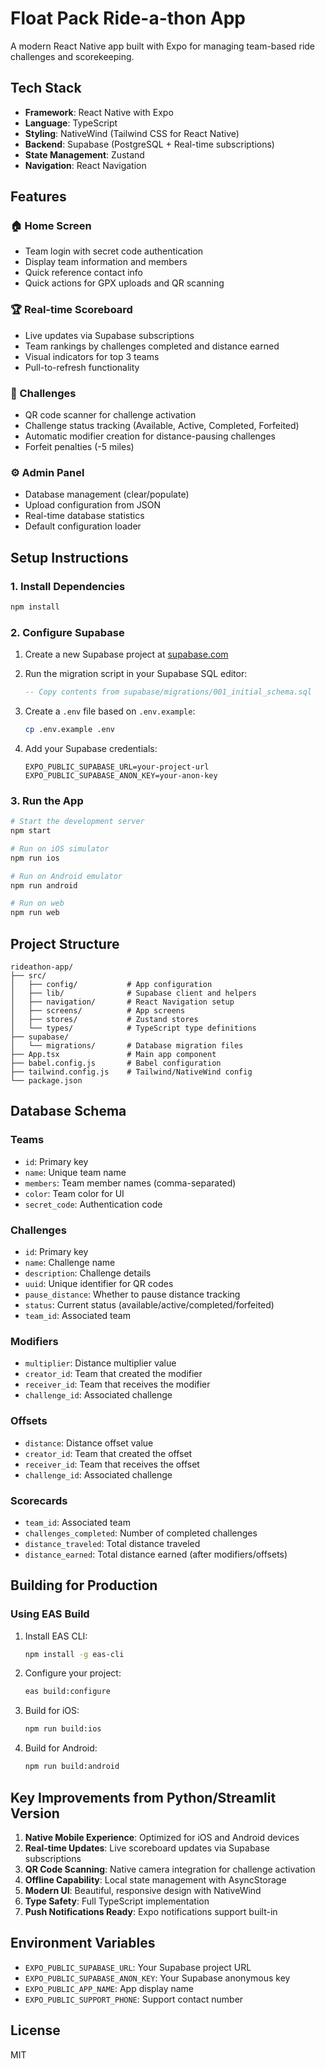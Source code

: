 # Float Pack Ride-a-thon App

A modern React Native app built with Expo for managing team-based ride challenges and scorekeeping.

## Tech Stack

- **Framework**: React Native with Expo
- **Language**: TypeScript
- **Styling**: NativeWind (Tailwind CSS for React Native)
- **Backend**: Supabase (PostgreSQL + Real-time subscriptions)
- **State Management**: Zustand
- **Navigation**: React Navigation

## Features

### 🏠 Home Screen
- Team login with secret code authentication
- Display team information and members
- Quick reference contact info
- Quick actions for GPX uploads and QR scanning

### 🏆 Real-time Scoreboard
- Live updates via Supabase subscriptions
- Team rankings by challenges completed and distance earned
- Visual indicators for top 3 teams
- Pull-to-refresh functionality

### 🎯 Challenges
- QR code scanner for challenge activation
- Challenge status tracking (Available, Active, Completed, Forfeited)
- Automatic modifier creation for distance-pausing challenges
- Forfeit penalties (-5 miles)

### ⚙️ Admin Panel
- Database management (clear/populate)
- Upload configuration from JSON
- Real-time database statistics
- Default configuration loader

## Setup Instructions

### 1. Install Dependencies

```bash
npm install
```

### 2. Configure Supabase

1. Create a new Supabase project at [supabase.com](https://supabase.com)
2. Run the migration script in your Supabase SQL editor:
   ```sql
   -- Copy contents from supabase/migrations/001_initial_schema.sql
   ```

3. Create a `.env` file based on `.env.example`:
   ```bash
   cp .env.example .env
   ```

4. Add your Supabase credentials:
   ```
   EXPO_PUBLIC_SUPABASE_URL=your-project-url
   EXPO_PUBLIC_SUPABASE_ANON_KEY=your-anon-key
   ```

### 3. Run the App

```bash
# Start the development server
npm start

# Run on iOS simulator
npm run ios

# Run on Android emulator
npm run android

# Run on web
npm run web
```

## Project Structure

```
rideathon-app/
├── src/
│   ├── config/           # App configuration
│   ├── lib/              # Supabase client and helpers
│   ├── navigation/       # React Navigation setup
│   ├── screens/          # App screens
│   ├── stores/           # Zustand stores
│   └── types/            # TypeScript type definitions
├── supabase/
│   └── migrations/       # Database migration files
├── App.tsx               # Main app component
├── babel.config.js       # Babel configuration
├── tailwind.config.js    # Tailwind/NativeWind config
└── package.json
```

## Database Schema

### Teams
- `id`: Primary key
- `name`: Unique team name
- `members`: Team member names (comma-separated)
- `color`: Team color for UI
- `secret_code`: Authentication code

### Challenges
- `id`: Primary key
- `name`: Challenge name
- `description`: Challenge details
- `uuid`: Unique identifier for QR codes
- `pause_distance`: Whether to pause distance tracking
- `status`: Current status (available/active/completed/forfeited)
- `team_id`: Associated team

### Modifiers
- `multiplier`: Distance multiplier value
- `creator_id`: Team that created the modifier
- `receiver_id`: Team that receives the modifier
- `challenge_id`: Associated challenge

### Offsets
- `distance`: Distance offset value
- `creator_id`: Team that created the offset
- `receiver_id`: Team that receives the offset
- `challenge_id`: Associated challenge

### Scorecards
- `team_id`: Associated team
- `challenges_completed`: Number of completed challenges
- `distance_traveled`: Total distance traveled
- `distance_earned`: Total distance earned (after modifiers/offsets)

## Building for Production

### Using EAS Build

1. Install EAS CLI:
   ```bash
   npm install -g eas-cli
   ```

2. Configure your project:
   ```bash
   eas build:configure
   ```

3. Build for iOS:
   ```bash
   npm run build:ios
   ```

4. Build for Android:
   ```bash
   npm run build:android
   ```

## Key Improvements from Python/Streamlit Version

1. **Native Mobile Experience**: Optimized for iOS and Android devices
2. **Real-time Updates**: Live scoreboard updates via Supabase subscriptions
3. **QR Code Scanning**: Native camera integration for challenge activation
4. **Offline Capability**: Local state management with AsyncStorage
5. **Modern UI**: Beautiful, responsive design with NativeWind
6. **Type Safety**: Full TypeScript implementation
7. **Push Notifications Ready**: Expo notifications support built-in

## Environment Variables

- `EXPO_PUBLIC_SUPABASE_URL`: Your Supabase project URL
- `EXPO_PUBLIC_SUPABASE_ANON_KEY`: Your Supabase anonymous key
- `EXPO_PUBLIC_APP_NAME`: App display name
- `EXPO_PUBLIC_SUPPORT_PHONE`: Support contact number

## License

MIT
